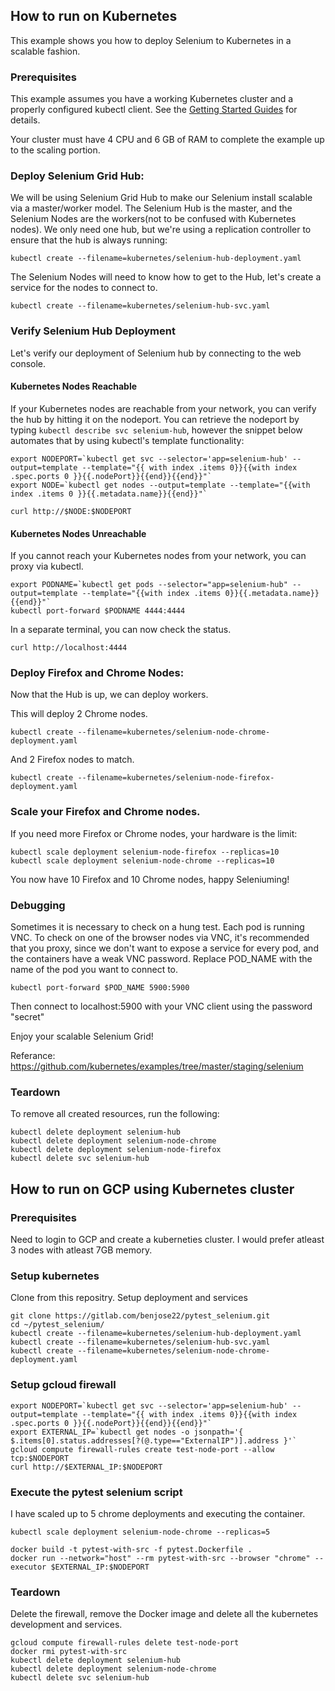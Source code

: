 ## How to run on Kubernetes

This example shows you how to deploy Selenium to Kubernetes in a scalable fashion.

### Prerequisites

This example assumes you have a working Kubernetes cluster and a properly configured kubectl client. See the [Getting Started Guides](https://kubernetes.io/docs/getting-started-guides/) for details.

Your cluster must have 4 CPU and 6 GB of RAM to complete the example up to the scaling portion.

### Deploy Selenium Grid Hub:

We will be using Selenium Grid Hub to make our Selenium install scalable via a master/worker model. The Selenium Hub is the master, and the Selenium Nodes are the workers(not to be confused with Kubernetes nodes). We only need one hub, but we're using a replication controller to ensure that the hub is always running:

```console
kubectl create --filename=kubernetes/selenium-hub-deployment.yaml
```

The Selenium Nodes will need to know how to get to the Hub, let's create a service for the nodes to connect to.

```console
kubectl create --filename=kubernetes/selenium-hub-svc.yaml
```

### Verify Selenium Hub Deployment

Let's verify our deployment of Selenium hub by connecting to the web console.

#### Kubernetes Nodes Reachable

If your Kubernetes nodes are reachable from your network, you can verify the hub by hitting it on the nodeport. You can retrieve the nodeport by typing `kubectl describe svc selenium-hub`, however the snippet below automates that by using kubectl's template functionality:

```console
export NODEPORT=`kubectl get svc --selector='app=selenium-hub' --output=template --template="{{ with index .items 0}}{{with index .spec.ports 0 }}{{.nodePort}}{{end}}{{end}}"`
export NODE=`kubectl get nodes --output=template --template="{{with index .items 0 }}{{.metadata.name}}{{end}}"`

curl http://$NODE:$NODEPORT
```

#### Kubernetes Nodes Unreachable

If you cannot reach your Kubernetes nodes from your network, you can proxy via kubectl.

```console
export PODNAME=`kubectl get pods --selector="app=selenium-hub" --output=template --template="{{with index .items 0}}{{.metadata.name}}{{end}}"`
kubectl port-forward $PODNAME 4444:4444
```

In a separate terminal, you can now check the status.

```console
curl http://localhost:4444
```

### Deploy Firefox and Chrome Nodes:

Now that the Hub is up, we can deploy workers.

This will deploy 2 Chrome nodes.

```console
kubectl create --filename=kubernetes/selenium-node-chrome-deployment.yaml
```

And 2 Firefox nodes to match.

```console
kubectl create --filename=kubernetes/selenium-node-firefox-deployment.yaml
```


### Scale your Firefox and Chrome nodes.

If you need more Firefox or Chrome nodes, your hardware is the limit:

```console
kubectl scale deployment selenium-node-firefox --replicas=10
kubectl scale deployment selenium-node-chrome --replicas=10
```

You now have 10 Firefox and 10 Chrome nodes, happy Seleniuming!

### Debugging

Sometimes it is necessary to check on a hung test. Each pod is running VNC. To check on one of the browser nodes via VNC, it's recommended that you proxy, since we don't want to expose a service for every pod, and the containers have a weak VNC password. Replace POD_NAME with the name of the pod you want to connect to.

```console
kubectl port-forward $POD_NAME 5900:5900
```

Then connect to localhost:5900 with your VNC client using the password "secret"

Enjoy your scalable Selenium Grid!

Referance: https://github.com/kubernetes/examples/tree/master/staging/selenium

### Teardown

To remove all created resources, run the following:

```console
kubectl delete deployment selenium-hub
kubectl delete deployment selenium-node-chrome
kubectl delete deployment selenium-node-firefox
kubectl delete svc selenium-hub
```
## How to run on GCP using Kubernetes cluster

### Prerequisites

Need to login to GCP and create a kuberneties cluster. I would prefer atleast 3 nodes with atleast 7GB memory.

### Setup kubernetes

Clone from this repositry. Setup deployment and services
```console
git clone https://gitlab.com/benjose22/pytest_selenium.git
cd ~/pytest_selenium/
kubectl create --filename=kubernetes/selenium-hub-deployment.yaml
kubectl create --filename=kubernetes/selenium-hub-svc.yaml
kubectl create --filename=kubernetes/selenium-node-chrome-deployment.yaml
```

### Setup gcloud firewall
```console
export NODEPORT=`kubectl get svc --selector='app=selenium-hub' --output=template --template="{{ with index .items 0}}{{with index .spec.ports 0 }}{{.nodePort}}{{end}}{{end}}"`
export EXTERNAL_IP=`kubectl get nodes -o jsonpath='{ $.items[0].status.addresses[?(@.type=="ExternalIP")].address }'`
gcloud compute firewall-rules create test-node-port --allow tcp:$NODEPORT
curl http://$EXTERNAL_IP:$NODEPORT
```
### Execute the pytest selenium script
I have scaled up to 5 chrome deployments and executing the container.
```console
kubectl scale deployment selenium-node-chrome --replicas=5

docker build -t pytest-with-src -f pytest.Dockerfile .
docker run --network="host" --rm pytest-with-src --browser "chrome" --executor $EXTERNAL_IP:$NODEPORT
```
### Teardown
Delete the firewall, remove the Docker image and delete all the kubernetes development and services.
```console
gcloud compute firewall-rules delete test-node-port
docker rmi pytest-with-src
kubectl delete deployment selenium-hub
kubectl delete deployment selenium-node-chrome
kubectl delete svc selenium-hub
```
